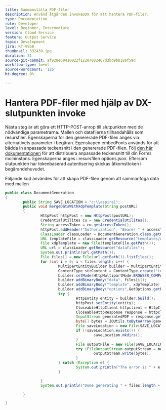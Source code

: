 ```yaml
---
title: Sammanställa PDF-filer
description: Använd åtgärden invokeDDX för att hantera PDF-filer.
type: Documentation
role: Developer
level: Beginner, Intermediate
version: Cloud Service
feature: Output Service
topic: Development
jira: KT-9958
thumbnail: 332439.jpg
duration: 81
source-git-commit: af928e60410022f12207082467d3bd9b818af59d
workflow-type: tm+mt
source-wordcount: '126'
ht-degree: 0%

---
```


# Hantera PDF-filer med hjälp av DX-slutpunkten invoke


Nästa steg är att göra ett HTTP-POST-anrop till slutpunkten med de nödvändiga parametrarna. Mallen och datafilerna tillhandahålls som resursfiler. Egenskaperna för den genererade PDF-filen anges via alternativets parameter i begäran. Egenskapen embedFonts används för att bädda in anpassade teckensnitt i den genererade PDF-filen. Följ [den här dokumentationen](https://experienceleague.adobe.com/docs/experience-manager-learn/cloud-service/forms/developing-for-cloud-service/intellij-set-up.html) för att distribuera anpassade teckensnitt till din Forms molninstans. Egenskaperna anges i resursfilen options.json. Eftersom slutpunkten har tokenbaserad autentisering skickas åtkomsttoken i begärandehuvudet.

Följande kod användes för att skapa PDF-filen genom att sammanfoga data med mallen

```java
public class DocumentGeneration
{
        public String SAVE_LOCATION = "c:\\aspire1";
        public void mergeDataWithXdpTemplate(String postURL)
        {
                HttpPost httpPost = new HttpPost(postURL);
                CredentialUtilites cu = new CredentialUtilites();
                String accessToken = cu.getAccessToken();
                httpPost.addHeader("Authorization", "Bearer " + accessToken);
                ClassLoader classLoader = DocumentGeneration.class.getClassLoader();
                URL templateFile = classLoader.getResource("templates/custom_fonts.xdp");
                File xdpTemplate = new File(templateFile.getPath());
                URL url = classLoader.getResource("datafiles");
                System.out.println(url.getPath());
                File files[] = new File(url.getPath()).listFiles();
                for (int i = 0; i < files.length; i++) {
                        MultipartEntityBuilder builder = MultipartEntityBuilder.create();
                        ContentType strContent = ContentType.create("text/plain", Charset.forName("UTF-8"));
                        builder.setMode(HttpMultipartMode.BROWSER_COMPATIBLE);
                        builder.addBinaryBody("data", files[i]);
                        builder.addBinaryBody("template", xdpTemplate);
                        builder.addBinaryBody("options",GetOptions.getPDFOptions().getBytes(),ContentType.APPLICATION_JSON,"options"
                        try {
                                HttpEntity entity = builder.build();
                                httpPost.setEntity(entity);
                                CloseableHttpClient httpclient = HttpClients.createDefault();
                                CloseableHttpResponse response = httpclient.execute(httpPost);
                                InputStream generatedPDF = response.getEntity().getContent();
                                byte[] bytes = IOUtils.toByteArray(generatedPDF);
                                File saveLocation = new File(SAVE_LOCATION);
                                if (!saveLocation.exists()) {
                                        saveLocation.mkdirs();
                                }
                                File outputFile = new File(SAVE_LOCATION+File.separator+files[i].getName().replace("xml", "pdf"));
                                try (FileOutputStream outputStream = new FileOutputStream(outputFile)) {
                                        outputStream.write(bytes);
                                }
                        } catch (Exception e) {
                                System.out.println("The error is " + e.getMessage());
                        }

                }
                System.out.println("Done generating " + files.length + " files");

        }

}
```
